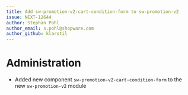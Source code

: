 ```yaml
---
title: Add sw-promotion-v2-cart-condition-form to sw-promotion-v2
issue: NEXT-12644
author: Stephan Pohl
author_email: s.pohl@shopware.com 
author_github: klarstil
---
```

# Administration
*  Added new component `sw-promotion-v2-cart-condition-form` to the new `sw-promotion-v2` module
